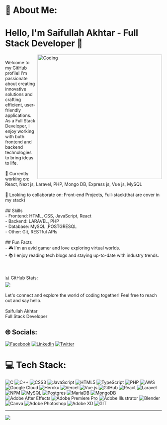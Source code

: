 # 💫 About Me:
# Hello, I'm Saifullah Akhtar - Full Stack Developer 👋<br>
<img align="right" alt="Coding" width="400" styles="border-radius: 20px" draggable=false src="https://github.com/SaifullahAkhtar-001/SaifullahAkhtar-001/assets/118631470/68599850-54d4-4fc4-b744-d94194805ca4">
<br>Welcome to my GitHub profile! I'm passionate about creating innovative solutions and crafting efficient, user-friendly applications. As a Full Stack Developer, I enjoy working with both frontend and backend technologies to bring ideas to life.
<br><br>🔭 Currently working on: React, Next js, Laravel, PHP, Mongo DB, Express js, Vue js, MySQL<br><br>👯 Looking to collaborate on: Front-end Projects, Full-stack(that are cover in my stack)<br><br>## Skills<br>- Frontend: HTML, CSS, JavaScript, React<br>- Backend: LARAVEL, PHP<br>- Database: MySQL ,POSTGRESQL<br>- Other: Git, RESTful APIs<br><br>## Fun Facts<br>- 🎮 I'm an avid gamer and love exploring virtual worlds.<br>- 📚 I enjoy reading tech blogs and staying up-to-date with industry trends.<br>

<br><br>📊 GitHub Stats:<br>
![](https://github-readme-streak-stats.herokuapp.com/?user=SaifullahAkhtar-001&theme=dark&hide_border=true)
<br/>
<br>Let's connect and explore the world of coding together! Feel free to reach out and say hello.<br><br>Saifullah Akhtar<br>Full Stack Developer<br>

## 🌐 Socials:
[![Facebook](https://img.shields.io/badge/Facebook-%231877F2.svg?logo=Facebook&logoColor=white)](https://facebook.com/SaifullahAkhtar) 
[![LinkedIn](https://img.shields.io/badge/LinkedIn-%230077B5.svg?logo=linkedin&logoColor=white)](https://www.linkedin.com/in/saifullah-akhtar-0ba508233/) 
[![Twitter](https://img.shields.io/badge/Twitter-%231DA1F2.svg?logo=Twitter&logoColor=white)](https://twitter.com/SaifullahAktar) 
# 💻 Tech Stack:
![C](https://img.shields.io/badge/c-%2300599C.svg?style=flat&logo=c&logoColor=white) ![C++](https://img.shields.io/badge/c++-%2300599C.svg?style=flat&logo=c%2B%2B&logoColor=white) ![CSS3](https://img.shields.io/badge/css3-%231572B6.svg?style=flat&logo=css3&logoColor=white) ![JavaScript](https://img.shields.io/badge/javascript-%23323330.svg?style=flat&logo=javascript&logoColor=%23F7DF1E) ![HTML5](https://img.shields.io/badge/html5-%23E34F26.svg?style=flat&logo=html5&logoColor=white) ![TypeScript](https://img.shields.io/badge/typescript-%23007ACC.svg?style=flat&logo=typescript&logoColor=white) ![PHP](https://img.shields.io/badge/php-%23777BB4.svg?style=flat&logo=php&logoColor=white) ![AWS](https://img.shields.io/badge/AWS-%23FF9900.svg?style=flat&logo=amazon-aws&logoColor=white) ![Google Cloud](https://img.shields.io/badge/Google%20Cloud-%234285F4.svg?style=flat&logo=google-cloud&logoColor=white) ![Heroku](https://img.shields.io/badge/heroku-%23430098.svg?style=flat&logo=heroku&logoColor=white) ![Vercel](https://img.shields.io/badge/vercel-%23000000.svg?style=flat&logo=vercel&logoColor=white) ![Vue.js](https://img.shields.io/badge/vuejs-%2335495e.svg?style=flat&logo=vuedotjs&logoColor=%234FC08D) ![GitHub](https://img.shields.io/badge/GitHub-%23121011.svg?style=flat&logo=github&logoColor=white) ![React](https://img.shields.io/badge/react-%2320232a.svg?style=flat&logo=react&logoColor=%2361DAFB) ![Laravel](https://img.shields.io/badge/laravel-%23FF2D20.svg?style=flat&logo=laravel&logoColor=white) ![NPM](https://img.shields.io/badge/NPM-%23000000.svg?style=flat&logo=npm&logoColor=white) ![MySQL](https://img.shields.io/badge/mysql-%2300f.svg?style=flat&logo=mysql&logoColor=white) ![Postgres](https://img.shields.io/badge/postgres-%23316192.svg?style=flat&logo=postgresql&logoColor=white) ![MariaDB](https://img.shields.io/badge/MariaDB-003545?style=flat&logo=mariadb&logoColor=white) ![MongoDB](https://img.shields.io/badge/MongoDB-%234ea94b.svg?style=flat&logo=mongodb&logoColor=white) ![Adobe After Effects](https://img.shields.io/badge/Adobe%20After%20Effects-9999FF.svg?style=flat&logo=Adobe%20After%20Effects&logoColor=white) ![Adobe Premiere Pro](https://img.shields.io/badge/Adobe%20Premiere%20Pro-9999FF.svg?style=flat&logo=Adobe%20Premiere%20Pro&logoColor=white) ![Adobe Illustrator](https://img.shields.io/badge/adobeillustrator-%23FF9A00.svg?style=flat&logo=adobeillustrator&logoColor=white) ![Blender](https://img.shields.io/badge/blender-%23F5792A.svg?style=flat&logo=blender&logoColor=white) ![Canva](https://img.shields.io/badge/Canva-%2300C4CC.svg?style=flat&logo=Canva&logoColor=white) ![Adobe Photoshop](https://img.shields.io/badge/adobephotoshop-%2331A8FF.svg?style=flat&logo=adobephotoshop&logoColor=white) ![Adobe XD](https://img.shields.io/badge/Adobe%20XD-470137?style=flat&logo=Adobe%20XD&logoColor=#FF61F6) ![GIT](https://img.shields.io/badge/Git-fc6d26?style=flat&logo=git&logoColor=white)

---
[![](https://visitcount.itsvg.in/api?id=SaifullahAkhtar-001&icon=0&color=0)](https://visitcount.itsvg.in)

<!-- Proudly created with GPRM ( https://gprm.itsvg.in ) -->

